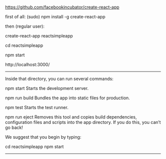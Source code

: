 
https://github.com/facebookincubator/create-react-app


first of all:
(sudo)
npm install -g create-react-app


then (regular user):

create-react-app reactsimpleapp

cd reactsimpleapp

npm start

http://localhost:3000/



***************************************************
Inside that directory, you can run several commands:

  npm start
    Starts the development server.

  npm run build
    Bundles the app into static files for production.

  npm test
    Starts the test runner.

  npm run eject
    Removes this tool and copies build dependencies, configuration files
    and scripts into the app directory. If you do this, you can’t go back!

We suggest that you begin by typing:

  cd reactsimpleapp
  npm start
***************************************************









